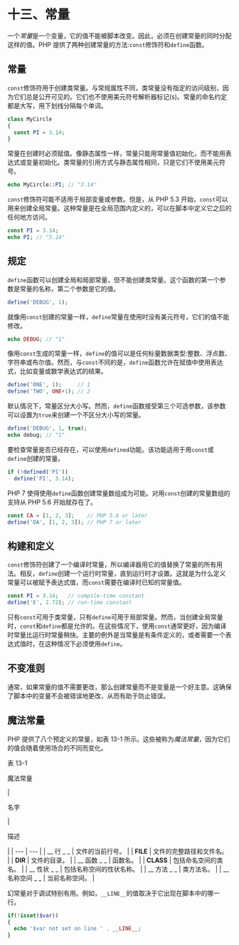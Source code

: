 # 十三、常量

一个*常量*是一个变量，它的值不能被脚本改变。因此，必须在创建常量的同时分配这样的值。PHP 提供了两种创建常量的方法:`const`修饰符和`define`函数。

## 常量

`const`修饰符用于创建类常量。与常规属性不同，类常量没有指定的访问级别，因为它们总是公开可见的。它们也不使用美元符号解析器标记(`$`)。常量的命名约定都是大写，用下划线分隔每个单词。

```php
class MyCircle
{
  const PI = 3.14;
}

```

常量在创建时必须赋值。像静态属性一样，常量只能用常量值初始化，而不能用表达式或变量初始化。类常量的引用方式与静态属性相同，只是它们不使用美元符号。

```php
echo MyCircle::PI; // "3.14"

```

`const`修饰符可能不适用于局部变量或参数。但是，从 PHP 5.3 开始，`const`可以用来创建全局常量。这种常量是在全局范围内定义的，可以在脚本中定义它之后的任何地方访问。

```php
const PI = 3.14;
echo PI; // "3.14"

```

## 规定

`define`函数可以创建全局和局部常量，但不能创建类常量。这个函数的第一个参数是常量的名称，第二个参数是它的值。

```php
define('DEBUG', 1);

```

就像用`const`创建的常量一样，`define`常量在使用时没有美元符号，它们的值不能修改。

```php
echo DEBUG; // "1"

```

像用`const`生成的常量一样，`define`的值可以是任何标量数据类型:整数、浮点数、字符串或布尔值。然而，与`const`不同的是，`define`函数允许在赋值中使用表达式，比如变量或数学表达式的结果。

```php
define('ONE', 1);     // 1
define('TWO', ONE+1); // 2

```

默认情况下，常量区分大小写。然而，`define`函数接受第三个可选参数，该参数可以设置为`true`来创建一个不区分大小写的常量。

```php
define('DEBUG', 1, true);
echo debug; // "1"

```

要检查常量是否已经存在，可以使用`defined`功能。该功能适用于用`const`或`define`创建的常量。

```php
if (!defined('PI'))
  define('PI', 3.14);

```

PHP 7 使得使用`define`函数创建常量数组成为可能。对用`const`创建的常量数组的支持从 PHP 5.6 开始就存在了。

```php
const CA = [1, 2, 3];    // PHP 5.6 or later
define('DA', [1, 2, 3]); // PHP 7 or later

```

## 构建和定义

`const`修饰符创建了一个编译时常量，所以编译器用它的值替换了常量的所有用法。相反，`define`创建一个运行时常量，直到运行时才设置。这就是为什么定义常量可以被赋予表达式值，而`const`需要在编译时已知的常量值。

```php
const PI = 3.14;   // compile-time constant
define('E', 2.72); // run-time constant

```

只有`const`可用于类常量，只有`define`可用于局部常量。然而，当创建全局常量时，`const`和`define`都是允许的。在这些情况下，使用`const`通常更好，因为编译时常量比运行时常量稍快。主要的例外是当常量是有条件定义的，或者需要一个表达式值时，在这种情况下必须使用`define`。

## 不变准则

通常，如果常量的值不需要更改，那么创建常量而不是变量是一个好主意。这确保了脚本中的变量不会被错误地更改，从而有助于防止错误。

## 魔法常量

PHP 提供了八个预定义的常量，如表 13-1 所示。这些被称为*魔法常量*，因为它们的值会随着使用场合的不同而变化。

表 13-1

魔法常量

<colgroup><col class="tcol1 align-left"> <col class="tcol2 align-left"></colgroup> 
| 

名字

 | 

描述

 |
| --- | --- |
| __ 行 _ _ | 文件的当前行号。 |
| __FILE__ | 文件的完整路径和文件名。 |
| __DIR__ | 文件的目录。 |
| __ 函数 _ _ | 函数名。 |
| __CLASS__ | 包括命名空间的类名。 |
| __ 性状 _ _ | 包括名称空间的性状名称。 |
| __ 方法 _ _ | 类方法名。 |
| __ 名称空间 _ _ | 当前名称空间。 |

幻常量对于调试特别有用。例如，`__LINE__`的值取决于它出现在脚本中的哪一行。

```php
if(!isset($var))
{
  echo '$var not set on line ' . __LINE__;
}

```